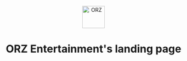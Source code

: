 <p align="center">
  <a href="https://focused-cray-9e60bd.netlify.com/">
    <img alt="ORZ" src="https://s3-us-west-2.amazonaws.com/orzentertainmentwebsiteassets/Orz+logo+new.png" width="60" />
  </a>
</p>
<h1 align="center">
  ORZ Entertainment's landing page
</h1>

